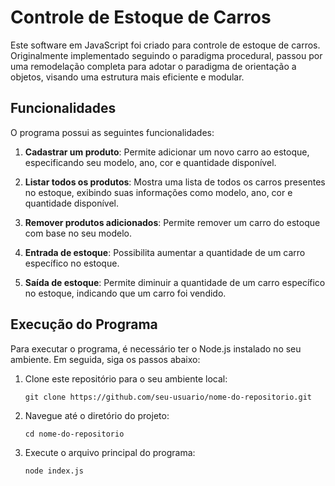 # Controle de Estoque de Carros

Este software em JavaScript foi criado para controle de estoque de carros. Originalmente implementado seguindo o paradigma procedural, passou por uma remodelação completa para adotar o paradigma de orientação a objetos, visando uma estrutura mais eficiente e modular.

## Funcionalidades

O programa possui as seguintes funcionalidades:

1. **Cadastrar um produto**: Permite adicionar um novo carro ao estoque, especificando seu modelo, ano, cor e quantidade disponível.

2. **Listar todos os produtos**: Mostra uma lista de todos os carros presentes no estoque, exibindo suas informações como modelo, ano, cor e quantidade disponível.

3. **Remover produtos adicionados**: Permite remover um carro do estoque com base no seu modelo.

4. **Entrada de estoque**: Possibilita aumentar a quantidade de um carro específico no estoque.

5. **Saída de estoque**: Permite diminuir a quantidade de um carro específico no estoque, indicando que um carro foi vendido.

## Execução do Programa

Para executar o programa, é necessário ter o Node.js instalado no seu ambiente. Em seguida, siga os passos abaixo:

1. Clone este repositório para o seu ambiente local:

    ```
    git clone https://github.com/seu-usuario/nome-do-repositorio.git
    ```

2. Navegue até o diretório do projeto:

    ```
    cd nome-do-repositorio
    ```

3. Execute o arquivo principal do programa:

    ```
    node index.js
    ```
